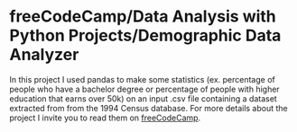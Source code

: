 
# freeCodeCamp/Data Analysis with Python Projects/Demographic Data Analyzer

In this project I used pandas to make some statistics (ex. percentage of people who have a bachelor degree or percentage of people with higher education that earns over 50k) on an input .csv file containing a dataset extracted from from the 1994 Census database. For more details about the project I invite you to read them on [freeCodeCamp](https://www.freecodecamp.org/learn/data-analysis-with-python/data-analysis-with-python-projects/demographic-data-analyzer).



